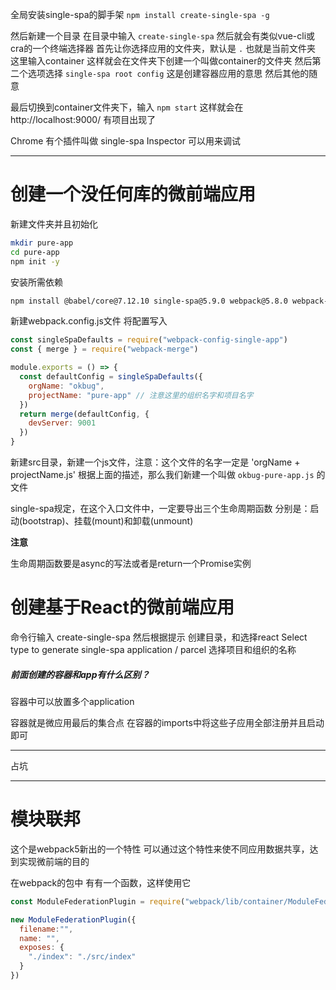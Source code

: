 全局安装single-spa的脚手架 `npm install create-single-spa -g`

然后新建一个目录
在目录中输入 `create-single-spa`
然后就会有类似vue-cli或cra的一个终端选择器
首先让你选择应用的文件夹，默认是 `.` 也就是当前文件夹
这里输入container 这样就会在文件夹下创建一个叫做container的文件夹
然后第二个选项选择 `single-spa root config` 这是创建容器应用的意思
然后其他的随意

最后切换到container文件夹下，输入 `npm start` 这样就会在 http://localhost:9000/ 有项目出现了

Chrome 有个插件叫做 single-spa Inspector 可以用来调试


----

# 创建一个没任何库的微前端应用


新建文件夹并且初始化
```bash
mkdir pure-app
cd pure-app
npm init -y
```

安装所需依赖
```bash
npm install @babel/core@7.12.10 single-spa@5.9.0 webpack@5.8.0 webpack-cli@4.2.0 webpack-config-single-spa@2.0.0 webpack-merge@5.4.0
```

新建webpack.config.js文件 将配置写入


```js
const singleSpaDefaults = require("webpack-config-single-app")
const { merge } = require("webpack-merge")

module.exports = () => {
  const defaultConfig = singleSpaDefaults({
    orgName: "okbug",
    projectName: "pure-app" // 注意这里的组织名字和项目名字
  })
  return merge(defaultConfig, {
    devServer: 9001
  })
}
```

新建src目录，新建一个js文件，注意：这个文件的名字一定是 'orgName + projectName.js'
根据上面的描述，那么我们新建一个叫做 `okbug-pure-app.js` 的文件

single-spa规定，在这个入口文件中，一定要导出三个生命周期函数
分别是：启动(bootstrap)、挂载(mount)和卸载(unmount)

**注意** 

生命周期函数要是async的写法或者是return一个Promise实例



# 创建基于React的微前端应用
命令行输入 create-single-spa
然后根据提示 创建目录，和选择react
Select type to generate single-spa application / parcel
选择项目和组织的名称


##### 前面创建的容器和app有什么区别？
容器中可以放置多个application

容器就是微应用最后的集合点
在容器的imports中将这些子应用全部注册并且启动即可




----


占坑


----



# 模块联邦

这个是webpack5新出的一个特性
可以通过这个特性来使不同应用数据共享，达到实现微前端的目的


在webpack的包中 有有一个函数，这样使用它

```js
const ModuleFederationPlugin = require("webpack/lib/container/ModuleFederationPlugin")

new ModuleFederationPlugin({
  filename:"",
  name: "",
  exposes: {
    "./index": "./src/index"
  }
})
```